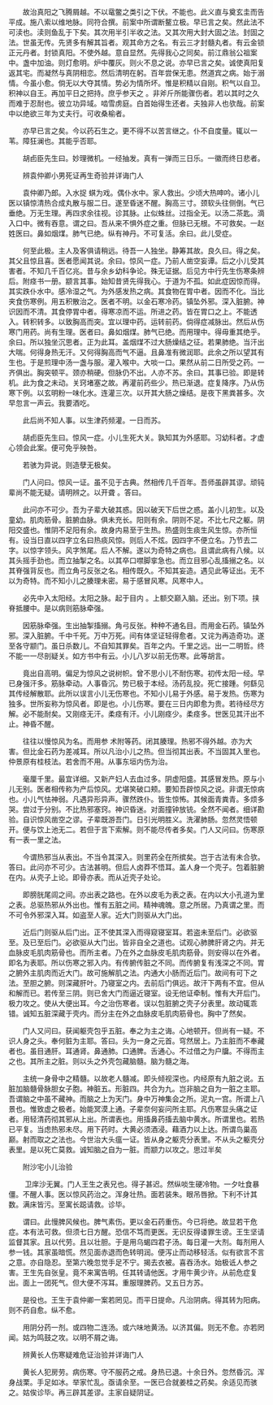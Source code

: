 <!-- { "loadSidebar": true } -->
　　故治真阳之飞腾屑越。不以鼋鳖之类引之下伏。不能也。此义直与奠玄圭而告平成。施八索以维地脉。同符合撰。前案中所谓断鳌立极。早已言之矣。然此法不可渎也。渎则鱼乱于下矣。其次用半引半收之法。又其次用大封大固之法。封固之法。世虽无传。先贤多有解其旨者。观其命方之名。有云三才封髓丸者。有云金锁正元丹者。封锁真阳。不使外越。意自显然。先得我心之同矣。前江鼎翁公祖案中。盏中加油。则灯愈明。炉中覆灰。则火不息之说。亦早已言之矣。诚使真阳复返其宅。而凝然与真阴相恋。然后清明在躬。百年尝保无患。然道宾之病。始于溺情。今虽小愈。倘无以大夺其情。势必为情所坏。惟是积精以自刚。积气以自卫。积神以自王。再加平日之把持。庶乎参天之 。非斧斤所能骤伤者。若以其时之久而难于忍耐也。彼立功异域。啮雪虏庭。白首始得生还者。夫独非人也欤哉。前案中以绝欲三年为丈夫行。可收桑榆者。

　　亦早已言之矣。今以药石生之。更不得不以苦言继之。仆不自度量。辄以一苇。障狂澜也。其能乎否耶。

　　胡卣臣先生曰。妙理微机。一经抽发。真有一弹而三日乐。一徽而终日悲者。

　　辨袁仲卿小男死证再生奇验并详诲门人

　　袁仲卿乃郎。入水捉 蜞为戏。偶仆水中。家人救出。少顷大热呻吟。诸小儿医以镇惊清热合成丸散与服二日。遂至昏迷不醒。胸高三寸。颈软头往侧倒。气已垂绝。万无生理。再四求余往视。诊其脉。止似蛛丝。过指全无。以汤二茶匙。滴入口中。微有吞意。谓之曰。吾从来不惧外症之重。但脉已无根。不可救矣。一赵姓医曰。鼻如烟煤。肺气已绝。纵有神丹。不可复活。余曰。此儿受症。

　　何至此极。主人及客俱请稍远。待吾一人独坐。静筹其故。良久曰。得之矣。其父且惊且喜。医者愿闻其说。余曰。惊风一症。乃前人凿空妄谭。后之小儿受其害者。不知几千百亿兆。昔与余乡幼科争论。殊无证据。后见方中行先生伤寒条辨后。附痉书一册。颛言其事。始知昔贤先得我心。于道为不孤。如此症因惊而得。其实跌仆水中。感冷湿之气。为外感发热之病。其食物在胃中者。因而不化。当比夹食伤寒例。用五积散治之。医者不明。以金石寒冷药。镇坠外邪。深入脏腑。神识因而不清。其食停胃中者。得寒凉而不运。所进之药。皆在胃口之上。不能透入。转积转多。以致胸高而突。宜以理中药。运转前药。倘得症减脉出。然后从伤寒门用药。尚有生理。医者曰。鼻如烟煤。肺气已绝。而用理中。得毋重其绝乎。余曰。所以独坐沉思者。正为此耳。盖烟煤不过大肠燥结之征。若果肺绝。当汗出大喘。何得身热无汗。又何得胸高而气不逼。且鼻准有微润耶。此余之所以望其有生也。于是煎理中汤一盏与服。灌入喉中。大啖一口。果然从前二日所受之药。一齐俱出。胸突顿平。颈亦稍硬。但脉仍不出。人亦不苏。余曰。其事已验。即是转机。此为食之未动。关窍堵塞之故。再灌前药些少。热已渐退。症复降序。乃从伤寒下例。以玄明粉一味化水。连灌三次。以开其大肠之燥结。是夜下黑粪甚多。次早忽言一声云。我要酒吃。

　　此后尚不知人事。以生津药频灌。一日而苏。

　　胡卣臣先生曰。惊风一症。小儿生死大关。孰知其为外感耶。习幼科者。才虚心领会此案。便可免乎殃咎。

　　若骇为异说。则造孽无极矣。

　　门人问曰。惊风一证。虽不见于古典。然相传几千百年。吾师虽辟其谬。顽钝辈尚不能无疑。请明辨之。以开聋 。答曰。

　　此问亦不可少。吾为子辈大破其惑。因以破天下后世之惑。盖小儿初生。以及童幼。肌肉筋骨。脏腑血脉。俱未充长。阳则有余。阴则不足。不比七尺之躯。阴阳交盛也。惟阴不足阳有余。故身内易至于生热。热盛则生痰生风生惊。亦所恒有。设当日直以四字立名曰热痰风惊。则后人不炫。因四字不便立名。乃节去二字。以惊字领头。风字煞尾。后人不解。遂以为奇特之病也。且谓此病有八候。以其头摇手劲也。而立抽掣之名。以其卒口噤脚挛急也。而立目邪心乱搐搦之名。以其脊强背反也。而立角弓反张之名。相传既久。不知其妄造。遇见此等证出。无不以为奇特。而不知小儿之腠理未密。易于感冒风寒。风寒中人。

　　必先中入太阳经。太阳之脉。起于目内 。上额交巅入脑。还出。别下项。挟脊抵腰中。是以病则筋脉牵强。

　　因筋脉牵强。生出抽掣搐搦。角弓反张。种种不通名目。而用金石药。镇坠外邪。深入脏腑。千中千死。万中万死。间有体坚证轻得愈者。又诧为再造奇功。遂至各守颛门。虽日杀数儿。不自知其罪矣。百年之内。千里之远。出一二明哲。终不能一一尽剖疑关。如方书中有云。小儿八岁以前无伤寒。此等胡言。

　　竟出自高明。偏足为惊风之说树帜。曾不思小儿不耐伤寒。初传太阳一经。早已身强汗多。筋脉牵动。人事昏沉。势已极于本经。汤药乱投。死亡接踵。何繇见其传经解散耶。此所以误言小儿无伤寒也。不知小儿易于外感。易于发热。伤寒为独多。世所妄称为惊风者。即是也。小儿伤寒。要在三日内即愈为贵。若待经尽方解。必不能耐矣。又刚痉无汗。柔痉有汗。小儿刚痉少。柔痉多。世医见其汗出不止。神昏不醒。

　　往往以慢惊风为名。而用参 术附等药。闭其腠理。热邪不得外越。亦为大害。但比金石药为差减耳。所以凡治小儿之热。但当彻其出表。不当固其入里也。仲景原有桂枝法。若舍而不用。从事东垣内伤为治。

　　毫厘千里。最宜详细。又新产妇人去血过多。阴虚阳盛。其感冒发热。原与小儿无别。医者相传称为产后惊风。尤堪笑破口颊。要知吾辟惊风之说。非谓无惊病也。小儿气怯神弱。凡遇异形异声。骤然跌仆。皆生惊怖。其候面青粪青。多烦多哭。尝过于分别。不比热邪塞窍。神识昏迷。对面撞钟放铳。全然不闻者。细详勘验。自识惊风凿空之谬。子辈既游吾门。日引光明胜义。洗濯肺肠。忽然灵悟顿开。便与饮上池无二。若但于言下索解。则不能尽传者多矣。门人又问曰。伤寒原有一表一里之法。

　　今谓热邪当从表出。不当令其深入。则里药全在所摈矣。岂于古法有未合欤。答曰。此问亦不可少。古法甚明。但后人卤莽不悟耳。盖人身一个壳子。包着脏腑在内。从壳子上论。即骨亦表。而从近壳子处论。

　　即膀胱尾闾之间。亦出表之路也。在外以皮毛为表之表。在内以大小孔道为里之表。总驱热邪从外出也。惟有五脏之间。精神魂魄。意之所居。乃真谓之里。而不可令外邪深入耳。如盗至人家。近大门则驱从大门出。

　　近后门则驱从后门出。正不使其深入而得窥寝室耳。若盗未至后门。必欲驱至。及已至后门。必欲驱从大门出。皆非自全之道也。试观心肺脾肝肾之内。并无血脉皮毛肌肉筋骨也。而所主者。乃在外之血脉皮毛肌肉筋骨。则安得以在外者。即名为表耶。所以伤寒之邪入内。有传腑传脏之不同。而传腑复有浅深之不同。胃之腑外主肌肉而近大门。故可施解肌之法。内通大小肠而近后门。故间有可下之法。至胆之腑。则深藏肝叶。乃寝室之内。去前后门俱远。故汗下两有不宜。但从和解而已。若传至三阴。则已舍大门而逼近寝室。设无他证牵制。惟有大开后门。极力攻之。使从大便出耳。今之治伤寒者。误以包脏腑之壳子分表里。故动辄乖错。诚知五脏深藏于壳内。而分主在外之血脉皮毛肌肉筋骨也。胸中了然矣。

　　门人又问曰。获闻躯壳包乎五脏。奉之为主之诲。心地顿开。但尚有一疑。不识人身之头。奉何脏为主耶。答曰。头为一身之元首。穹然居上。乃主脏而不奉藏者也。虽目通肝。耳通肾。鼻通肺。口通脾。舌通心。不过借之为户牖。不得而主之也。其所主之脏。则以头之外壳包藏脑髓。脑为髓之海。

　　主统一身骨中之精髓。以故老人髓减。即头倾视深也。内经原有九脏之说。五脏加脑髓骨脉胆女子胞。神脏五。形脏四。共合为九。岂非脑之自为一脏之主耶。吾谓脑之中虽不藏神。而脑之上为天门。身中万神集会之所。泥丸一宫。所谓上八景也。惟致虚之极者。始能冥漠上通。子辈奈何妄问所主耶。凡伤寒显头痛之证者。用轻清药彻其邪从上出。所谓表也。用搐鼻药搐去脑中黄水。所谓里也。若热已平复。当虑热邪未尽。用下药时。大黄必须酒浸。藉酒力以上达。所谓鸟巢高巅。射而取之之法也。今世治大头瘟一证。皆从身之躯壳分表里。不从头之躯壳分表里。是以死亡莫救。诚知脑之自为一脏。而颛力以攻之。思过半矣

　　附沙宅小儿治验

　　 卫庠沙无翼。门人王生之表兄也。得子甚迟。然纵啖生硬冷物。一夕吐食暴僵。不醒人事。医以惊风药治之。浑身壮热。面若装朱。眼吊唇掀。下利不计其数。满床皆污。至寓长跽请救。诊毕。

　　谓曰。此慢脾风候也。脾气素伤。更以金石药重伤。今已将绝。故显若干危症。本有法可救。但须七日方醒。恐信不笃而更医。无识反得诿罪生谤。王生坚请监督其家。且以代劳。且以壮胆。于是用乌蝎四君子汤。每日灌一大剂。每剂用人参一钱。其家虽暗慌。然见面赤退而色转明润。便泻止而动移轻活。似有欲言不言之意。亦自隐忍。至第六晚忽觉手足不宁。揭去衣被。喜吞汤水。始极诋人参之害。王生先自张皇。竟不来寓告明。任其转请他医。才用牛黄少许。从前危症复出。面上一团死气。但大便不泻耳。重服理脾药。又五日方苏。

　　是役也。王生于袁仲卿一案若罔见。而平日提命。凡治阴病。得其转为阳病。则不药自愈。纵不愈。

　　用阴分药一剂。或四物二连汤。或六味地黄汤。以济其偏。则无不愈。亦若罔闻。姑为鸣鼓之攻。以明不屑之诲。

　　辨黄长人伤寒疑难危证治验并详诲门人

　　黄长人犯房劳。病伤寒。守不服药之戒。身热已退。十余日外。忽然昏沉。浑身战栗。手足如冰。举家忙乱。亟请余至。一医已合就姜桂之药矣。余适见而骇之。姑俟诊毕。再三辟其差谬。主家自疑阴证。

